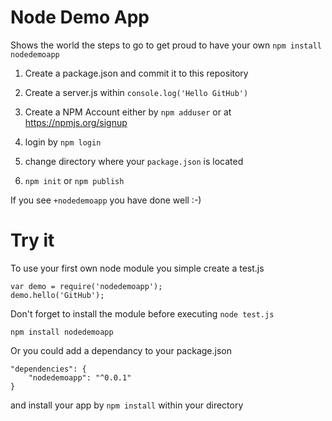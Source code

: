 # Node Demo App

Shows the world the steps to go to get proud to have your own ```npm install nodedemoapp```

1) Create a package.json and commit it to this repository

2) Create a server.js within ```console.log('Hello GitHub')```

3) Create a NPM Account either by ```npm adduser``` or at https://npmjs.org/signup

4) login by ```npm login``` 

5) change directory where your ```package.json``` is located

6) ```npm init``` or ```npm publish```

If you see ```+nodedemoapp``` you have done well :-)


# Try it

To use your first own node module you simple create a test.js
```
var demo = require('nodedemoapp');
demo.hello('GitHub');
```

Don't forget to install the module before executing ```node test.js```
```
npm install nodedemoapp
```

Or you could add a dependancy to your package.json
```
"dependencies": {
    "nodedemoapp": "^0.0.1"
}

```
and install your app by ```npm install``` within your directory
